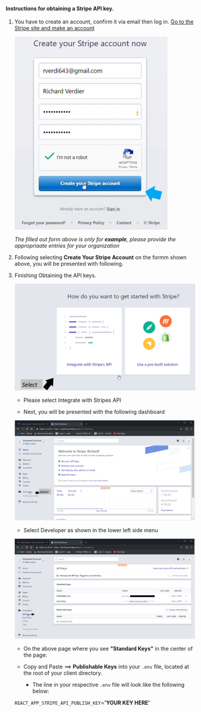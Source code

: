 #### Instructions for obtaining a Stripe API key.

1. You have to create an account, confirm it via email then log in. [Go to the Stripe site and make an account](https://dashboard.stripe.com/register)


    ![Stripe Register](Stripe_Reg.png)

     *The filled out form above is only for **example**, please provide the appropriaate entries for your organization*

2. Following selecting **Create Your Stripe Account** on the formm shown above, you will be presented with following.

3. Finishing Obtaining the API keys.

    ![Choose_Stripe_API](Choose_Stripe_API.PNG)

    *   Please select Integrate with Stripes API

    *   Next, you will be presented with the following dashboard

    ![click_stripe_dev_keys](click_stripe_dev_keys.png)

    * Select Developer as shown in the lower left side menu

    ![reveal_dev_api_keys](Reveal_dev_api_keys.png)

    * On the above page where you see **"Standard Keys"** in the center of the page:

    * Copy and Paste ==> **Publishable Keys** into your `.env` file, located at the root of your client directory.

      * The line in your respective `.env` file will look like the following below:

    `REACT_APP_STRIPE_API_PUBLISH_KEY`=**'YOUR KEY HERE'**

